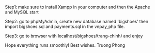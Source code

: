 Step1: make sure to install Xampp in your computer and then the Apache and MySQL start <br />

Step2: go to phpMyAdmin, create new database named 'bigshoes' then import bigshoes.sql and payments.sql in the vnpay_php file. <br />

Step3: go to browser with localhost/bigshoes/trang-chinh/ and enjoy  <br />

Hope everything runs smoothly! Best wishes. Truong Phong 

